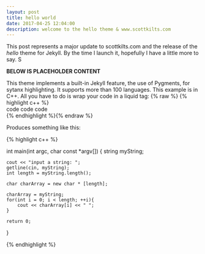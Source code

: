 ```yaml
---
layout: post
title: hello world
date: 2017-04-25 12:04:00
description: welcome to the hello theme & www.scottkilts.com
---
```


This post represents a major update to scottkilts.com and the release of the *hello* theme for Jekyll.
By the time I launch it, hopefully I have a little more to say. S

**BELOW IS PLACEHOLDER CONTENT**

This theme implements a built-in Jekyll feature, the use of Pygments, for sytanx highlighting. It supports more than 100 languages. This example is in C++. All you have to do is wrap your code in a liquid tag: 
{% raw  %}
{% highlight c++ %}  <br/> code code code <br/> {% endhighlight %}{% endraw %}

Produces something like this: 

{% highlight c++ %}

int main(int argc, char const *argv[])
{
	string myString;

	cout << "input a string: ";
	getline(cin, myString);
	int length = myString.length();
	
	char charArray = new char * [length];

	charArray = myString;
	for(int i = 0; i < length; ++i){
		cout << charArray[i] << " ";
	}
	
	return 0;
}

{% endhighlight %}
